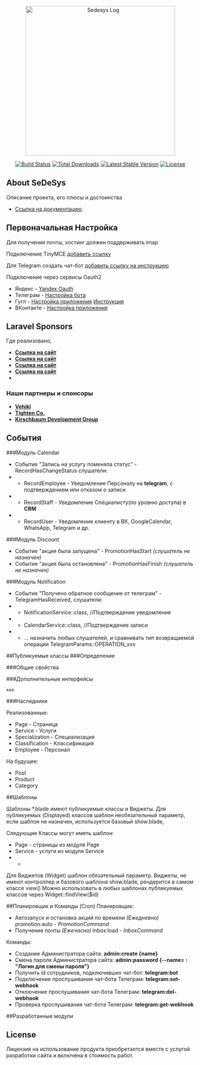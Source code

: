 <p align="center"><a href="https://sedesys.ru" target="_blank">
<img src="" width="400" alt="Sedesys Log">
</a></p>

<p align="center">
<a href="https://github.com/laravel/framework/actions"><img src="https://github.com/laravel/framework/workflows/tests/badge.svg" alt="Build Status"></a>
<a href="https://packagist.org/packages/laravel/framework"><img src="https://img.shields.io/packagist/dt/laravel/framework" alt="Total Downloads"></a>
<a href="https://packagist.org/packages/laravel/framework"><img src="https://img.shields.io/packagist/v/laravel/framework" alt="Latest Stable Version"></a>
<a href="https://packagist.org/packages/laravel/framework"><img src="https://img.shields.io/packagist/l/laravel/framework" alt="License"></a>
</p>

## About SeDeSys

Описание проекта,
его плюсы и достоинства

- [Ссылка на документацию](https://laravel.com/docs/routing).


## Первоначальная Настройка

Для получения почты, хостинг должен поддерживать imap

Подключение TinyMCE [добавить ссылку](https://laravel.com/docs)

Для Telegram создать чат-бот [добавить ссылку на инструкцию](https://laravel.com/docs)

Подключение через сервисы Oauth2
- Яндекс - [Yandex Oauth](https://oauth.yandex.ru/client/new/id/)
- Телеграм - [Настройка бота](https://core.telegram.org/widgets/login)
- Гугл - [Настройка приложения](https://console.developers.google.com/apis) [Инструкция](https://www.positronx.io/laravel-9-socialite-login-with-google-example-tutorial/) 
- ВКонтакте - [Настройка приложения](https://id.vk.com/about/business/go/create-account)


## Laravel Sponsors

Где реализовано, 
- **[Ссылка на сайт](https://vehikl.com/)**
- **[Ссылка на сайт](https://tighten.co)**
- **[Ссылка на сайт](https://kirschbaumdevelopment.com)**
- **[Ссылка на сайт](https://64robots.com)**
- 
### Наши партнеры и спонсоры

- **[Vehikl](https://vehikl.com/)**
- **[Tighten Co.](https://tighten.co)**
- **[Kirschbaum Development Group](https://kirschbaumdevelopment.com)**


## События
###Модуль Calendar
- Событие "Запись на услугу поменяла статус" - RecordHasChangeStatus слушатели:
- * RecordEmployee - Уведомление Персоналу на **telegram**, с подтверждением или отказом о записи
- * RecordStaff - Уведомление Специалисту(по уровню доступа) в **CRM** 
- * RecordUser - Уведомление клиенту в ВК, GoogleCalendar, WhatsApp, Telegram и др.
    
###Модуль Discount
- Событие "акция была запущена" - PromotionHasStart *(слушатель не назначен)*
- Событие "акция была остановлена" - PromotionHasFinish *(слушатель не назначен)*

###Модуль Notification
- Событие "Получено обратное сообщение от телеграм" - TelegramHasReceived, слушатели:
- * NotificationService::class, //Подтверждение уведомления 
- * CalendarService::class, //Подтверждение записи
- * ... назначить любых слушателей, и сравнивать тип возвращаемой операции TelegramParams::OPERATION_xxx 

##Публикуемые классы
###Определение

###Общие свойства

###Дополнительные интерфейсы

    ккк

###Наследники
        

Реализованные:
- Page - Страница
- Service - Услуги
- Specialization - Специализация
- Classification - Классификация
- Employee - Персонал

На будущее:
- Post
- Product
- Category

##Шаблоны

Шаблоны *.blade имеют публикуемые классы и Виджеты.
Для публикуемых (Displayed) классов шаблон необязательный параметр, если шаблон не назначен, используется базовый 
show.blade,

Следующие Классы могут иметь шаблон:
- Page - страницы из модуля Page
- Service - услуги из модуля Service
-  - 

Для Виджетов (Widget) шаблон обязательный параметр. Виджеты, не имеют контроллер и базового шаблона show.blade, рендерится в самом классе view()
Можно использовать в любых шаблонах публикуемых классов через Widget::findView($id)



##Планировщик и Команды (Cron)
Планировщик:
- Автозапуск и остановка акций по времени *(Ежедневно)* promotion:auto - *PromotionCommand*
- Получение почты *(Ежечасно)* inbox:load  - *InboxCommand*

Команды:
- Создание Администратора сайта: **admin:create {name}**
- Смена пароля Администратора сайта: **admin:password {--name= : "Логин для смены пароля"}**
- Получить id сотрудников, подключивших чат-бот: **telegram:bot**
- Подключение прослушивания чат-бота Телеграм: **telegram:set-webhook**
- Отключение прослушивания чат-бота Телеграм: **telegram:del-webhook**
- Проверка прослушивания чат-бота Телеграм: **telegram:get-webhook**

##Разработанные модули


## License

Лицензия на использование продукта приобретается вместе с услугой разработки сайта и включена в стоимость работ.
